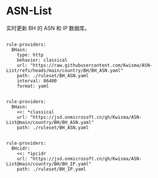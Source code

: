 
# ASN-List

实时更新 BH 的 ASN 和 IP 数据库。

<pre><code class="language-javascript">
rule-providers:
  BHasn:
    type: http
    behavior: classical
    url: "https://raw.githubusercontent.com/Kwisma/ASN-List/refs/heads/main/country/BH/BH_ASN.yaml"
    path: ./ruleset/BH_ASN.yaml
    interval: 86400
    format: yaml
</code></pre>

<pre><code class="language-javascript">
rule-providers:
  BHasn:
    <<: *classical
    url: "https://jsd.onmicrosoft.cn/gh/Kwisma/ASN-List@main/country/BH/BH_ASN.yaml"
    path: ./ruleset/BH_ASN.yaml
</code></pre>

<pre><code class="language-javascript">
rule-providers:
  BHcidr:
    <<: *ipcidr
    url: "https://jsd.onmicrosoft.cn/gh/Kwisma/ASN-List@main/country/BH/BH_IP.yaml"
    path: ./ruleset/BH_IP.yaml
</code></pre>